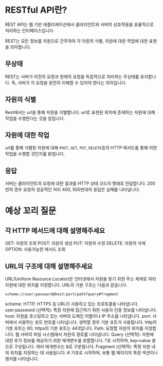 # RESTful API란?

REST API는 웹 기반 애플리케이션에서 클라이언트와 서버의 상호작용을 효율적으로 처리하는 인터페이스입니다.

REST는 모든 정보를 자원으로 간주하여 각 자원의 식별, 자원에 대한 작업에 대한 표현을 의미합니다.

## 무상태

REST는 서버가 이전의 요청과 현재의 요청을 독립적으로 처리하는 무상태를 유지합니다. 즉, 서버가 각 요청을 완전히 이해할 수 있어야 한다는 의미입니다.

## 자원의 식별

Rest에서는 url을 통해 자원을 식별합니다. url로 표현된 위치에 존재하는 자원에 대해 작업을 수행한다는 것을 알립니다.

## 자원에 대한 작업

url를 통해 식별된 자원에 대해 `POST`, `GET`, `PUT`, `DELETE`등의 HTTP 메서드를 통해 어떤 작업을 수행할 것인지를 밝힙니다.

## 응답

서버는 클라이언트의 요청에 대한 결과를 HTTP 상태 코드의 형태로 전달합니다. 200번의 경우 요청의 성공적인 처리 400, 500번대의 응답은 실패를 나타냅니다.

# 예상 꼬리 질문

## 각 HTTP 메서드에 대해 설명해주세요

GET: 자원의 조회
POST: 자원의 생성
PUT: 자원의 수정
DELETE: 자원의 삭제
OPTION: 사용가능한 메서드 조회

## URL의 구조에 대해 설명해주세요

URL(Uniform Resource Locator)은 인터넷에서 자원을 찾기 위한 주소 체계로 여러 자원에 대한 위치를 지정합니다.
URL의 기본 구조는 다음과 같습니다.

```
scheme://user:password@host:port/path?query#fragment
```

scheme: HTTP, HTTPS 등 URL이 사용하고 있는 프로토콜을 나타냅니다.
user:password (선택적): 특정 자원에 접근하기 위한 사용자 인증 정보를 나타냅니다.
host: 자원을 호스팅하고 있는 서버의 도메인 이름이나 IP 주소를 나타냅니다.
port: 서버에서 사용하는 포트 번호를 나타냅니다. 생략할 경우 기본 포트가 사용됩니다. http의 기본 포트는 80, https의 기본 포트는 443입니다.
Path: 요청할 자원의 위치를 지정합니다. 웹 서버의 파일 시스템에서 자원의 경로를 나타냅니다.
Query (선택적): 자원에 대한 추가 정보를 제공하기 위한 매개변수를 포함합니다. ?로 시작하며, key=value 쌍으로 구성됩니다. 여러 매개변수는 &로 구분됩니다.
Fragment (선택적): 특정 자원 내의 위치를 지정하는 데 사용됩니다. # 기호로 시작하며, 보통 웹 페이지의 특정 섹션이나 앵커를 나타냅니다.
